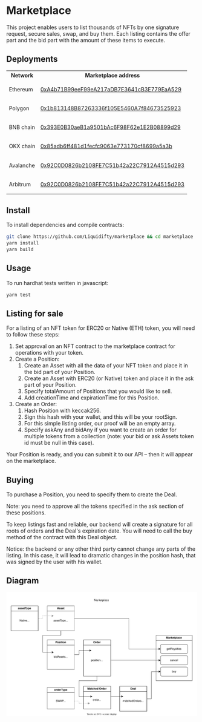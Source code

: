 # Marketplace

This project enables users to list thousands of NFTs by one signature request, secure sales, swap, and buy them. Each listing contains the offer part and the bid part with the amount of these items to execute.

## Deployments

<table>
<tr>
<th>Network</th>
<th>Marketplace address</th>
</tr>

<tr>
<td>Ethereum</td>
<td>

[0xA4b71B99eeF99eA217aDB7E3641cB3E779EaA529](https://etherscan.io/address/0xA4b71B99eeF99eA217aDB7E3641cB3E779EaA529#code)

</td>
</tr>

<tr>
<td>Polygon</td>
<td>

[0x1b813148B87263336f105E5460A7f84673525923](https://polygonscan.com/address/0x1b813148B87263336f105E5460A7f84673525923#code)

</td>
</tr>

<tr>
<td>BNB chain</td>
<td>

[0x393E0B30aeB1a9501bAc6F98F62e1E2B08899d29](https://bscscan.com/address/0x393E0B30aeB1a9501bAc6F98F62e1E2B08899d29#code)

</td>
</tr>

<tr>
<td>OKX chain</td>
<td>

[0x85adb6ff481d1fecfc9063e773170cf8699a5a3b](https://www.oklink.com/en/okc/address/0x85adb6ff481d1fecfc9063e773170cf8699a5a3b)

</td>
</tr>

<tr>
<td>Avalanche</td>
<td>

[0x92C0D0826b2108FE7C51b42a22C7912A4515d293](https://snowtrace.io/address/0x92C0D0826b2108FE7C51b42a22C7912A4515d293#code)

</td>
</tr>

<tr>
<td>Arbitrum</td>
<td>

[0x92C0D0826b2108FE7C51b42a22C7912A4515d293](https://arbiscan.io/address/0x92c0d0826b2108fe7c51b42a22c7912a4515d293#code)

</td>
</tr>

</table>

## Install

To install dependencies and compile contracts:

```bash
git clone https://github.com/Liquidifty/marketplace && cd marketplace
yarn install
yarn build
```

## Usage

To run hardhat tests written in javascript:

```bash
yarn test
```

## Listing for sale

For a listing of an NFT token for ERС20 or Native (ETH) token, you will need to follow these steps:

1. Set approval on an NFT contract to the marketplace contract for operations with your token.
2. Create a Position:
   1. Create an Asset with all the data of your NFT token and place it in the bid part of your Position.
   2. Create an Asset with ERC20 (or Native) token and place it in the ask part of your Position.
   3. Specify totalAmount of Positions that you would like to sell.
   4. Add creationTime and expirationTime for this Position.
3. Create an Order:
   1. Hash Position with keccak256.
   2. Sign this hash with your wallet, and this will be your rootSign.
   3. For this simple listing order, our proof will be an empty array.
   4. Specify askAny and bidAny if you want to create an order for multiple tokens from a collection (note: your bid or ask Assets token id must be null in this case).

Your Position is ready, and you can submit it to our API – then it will appear on the marketplace.

## Buying

To purchase a Position, you need to specify them to create the Deal.

Note: you need to approve all the tokens specified in the ask section of these positions.

To keep listings fast and reliable, our backend will create a signature for all roots of orders and the Deal's expiration date. You will need to call the buy method of the contract with this Deal object.

Notice: the backend or any other third party cannot change any parts of the listing. In this case, it will lead to dramatic changes in the position hash, that was signed by the user with his wallet.

## Diagram

![Marketplace](diagrams/Marketplace.drawio.svg)
